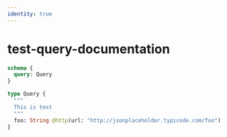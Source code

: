 ```yaml
---
identity: true
---
```


# test-query-documentation

```graphql @schema
schema {
  query: Query
}

type Query {
  """
  This is test
  """
  foo: String @http(url: "http://jsonplaceholder.typicode.com/foo")
}
```
